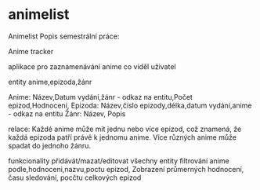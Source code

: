 # animelist
Animelist
Popis semestrální práce:

Anime tracker

aplikace pro zaznamenávání anime co viděl uživatel

entity
anime,epizoda,žánr

Anime: Název,Datum vydání,žánr - odkaz na entitu,Počet epizod,Hodnocení,
Epizoda: Název,číslo epizody,délka,datum vydání,anime - odkaz na entitu
Žánr: Název, Popis

relace:
Každé anime může mít jednu nebo více epizod, což znamená, že každá epizoda patří právě k jednomu anime.
Více různých anime může spadat do jednoho žánru. 


funkcionality
přidávát/mazat/editovat všechny entity
filtrování anime podle,hodnoceni,nazvu,poctu epizod,
Zobrazení průmerných hodnocení, času sledování, pocčtu celkových epizod

